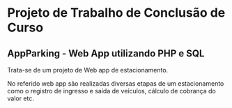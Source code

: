 <h1>Projeto de Trabalho de Conclusão de Curso</h1>

<h2>AppParking - Web App utilizando PHP e SQL</h2>

<p>Trata-se de um projeto de Web app de estacionamento.</p>

No referido web app são realizadas diversas etapas de um estacionamento como o registro de ingresso e saída de veículos, cálculo de cobrança do valor etc.
